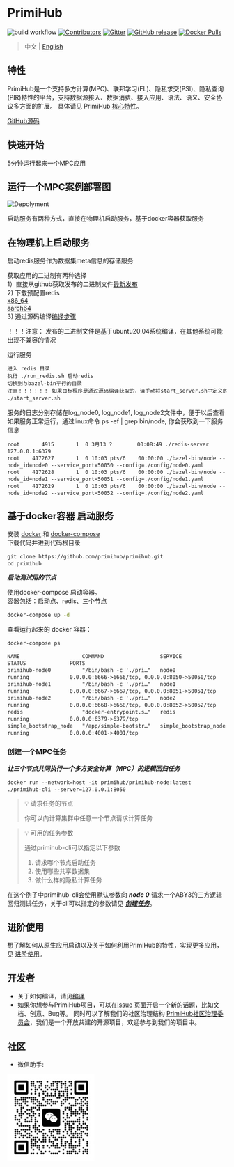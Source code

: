 # PrimiHub

![build workflow](https://github.com/primihub/primihub/actions/workflows/main.yml/badge.svg?branch=master)
[![Contributors](https://img.shields.io/github/contributors/primihub/primihub.svg)](https://github.com/linuxsuren/github-go/graphs/contributors)
[![Gitter](https://badges.gitter.im/primihub/community.svg)](https://gitter.im/primihub/community?utm_source=badge&utm_medium=badge&utm_campaign=pr-badge)
[![GitHub release](https://img.shields.io/github/release/primihub/primihub.svg?label=release)](https://github.com/linuxsuren/github-go/releases/latest)
[![Docker Pulls](https://img.shields.io/docker/pulls/primihub/primihub-node.svg)](https://hub.docker.com/r/primihub/primihub-node/tags)

> 中文 | [English](README_EN.md)

## 特性

PrimiHub是一个支持多方计算(MPC)、联邦学习(FL)、隐私求交(PSI)、隐私查询(PIR)特性的平台，支持数据源接入、数据消费、接入应用、语法、语义、安全协议多方面的扩展。 具体请见 PrimiHub [核心特性](https://docs.primihub.com/docs/category/%E5%88%9B%E5%BB%BA%E4%BB%BB%E5%8A%A1)。

[GitHub源码](https://github.com/primihub/primihub)

## 快速开始

5分钟运行起来一个MPC应用

## 运行一个MPC案例部署图

![Depolyment](doc/tutorial-depolyment.jpg)

启动服务有两种方式，直接在物理机启动服务，基于docker容器获取服务

## 在物理机上启动服务

启动redis服务作为数据集meta信息的存储服务

获取应用的二进制有两种选择<br/>
1）直接从github获取发布的二进制文件[最新发布](https://github.com/primihub/primihub/releases)<br/>
2) 下载预配置redis<br/>
  [x86_64](https://primihub.oss-cn-beijing.aliyuncs.com/tools/redis_x86_64.tar.gz)<br/>
  [aarch64](https://primihub.oss-cn-beijing.aliyuncs.com/tools/redis_aarch64.tar.gz)<br/>
3) 通过源码编译[编译步骤](https://docs.primihub.com/docs/advance-usage/start/build)<br/>

！！！注意： 发布的二进制文件是基于ubuntu20.04系统编译，在其他系统可能出现不兼容的情况

运行服务

```bash
进入 redis 目录
执行 ./run_redis.sh 启动redis
切换到与bazel-bin平行的目录
注意！！！！！！ 如果目标程序是通过源码编译获取的，请手动将start_server.sh中定义的PYTHONPATH环境变量注释
./start_server.sh
```

服务的日志分别存储在log_node0, log_node1, log_node2文件中，便于以后查看<br/>
如果服务正常运行，通过linux命令 ps -ef | grep bin/node, 你会获取到一下服务信息<br/>

```shell
root       4915       1  0 3月13 ?        00:08:49 ./redis-server 127.0.0.1:6379
root    4172627       1  0 10:03 pts/6    00:00:00 ./bazel-bin/node --node_id=node0 --service_port=50050 --config=./config/node0.yaml
root    4172628       1  0 10:03 pts/6    00:00:00 ./bazel-bin/node --node_id=node1 --service_port=50051 --config=./config/node1.yaml
root    4172629       1  0 10:03 pts/6    00:00:00 ./bazel-bin/node --node_id=node2 --service_port=50052 --config=./config/node2.yaml
```

## 基于docker容器 启动服务

安装 [docker](https://docs.docker.com/install/overview/) 和 [docker-compose](https://docs.docker.com/compose/install/)<br/>
下载代码并进到代码根目录<br/>

```shell
git clone https://github.com/primihub/primihub.git
cd primihub
```

***启动测试用的节点***

使用docker-compose 启动容器。<br/>
容器包括：启动点、redis、三个节点<br/>

```bash
docker-compose up -d
```

查看运行起来的 docker 容器：<br/>

```shell
docker-compose ps
```

```shell
NAME                    COMMAND                  SERVICE                 STATUS              PORTS
primihub-node0          "/bin/bash -c './pri…"   node0                   running             0.0.0.0:6666->6666/tcp, 0.0.0.0:8050->50050/tcp
primihub-node1          "/bin/bash -c './pri…"   node1                   running             0.0.0.0:6667->6667/tcp, 0.0.0.0:8051->50051/tcp
primihub-node2          "/bin/bash -c './pri…"   node2                   running             0.0.0.0:6668->6668/tcp, 0.0.0.0:8052->50052/tcp
redis                   "docker-entrypoint.s…"   redis                   running             0.0.0.0:6379->6379/tcp
simple_bootstrap_node   "/app/simple-bootstr…"   simple_bootstrap_node   running             0.0.0.0:4001->4001/tcp
```

### 创建一个MPC任务

***让三个节点共同执行一个多方安全计算（MPC）的逻辑回归任务***

```shell
docker run --network=host -it primihub/primihub-node:latest ./primihub-cli --server=127.0.0.1:8050
```

> 💡 请求任务的节点
>
> 你可以向计算集群中任意一个节点请求计算任务
>

> 💡 可用的任务参数
>
> 通过primihub-cli可以指定以下参数
>
>  1. 请求哪个节点启动任务
>  2. 使用哪些共享数据集
>  3. 做什么样的隐私计算任务

在这个例子中primihub-cli会使用默认参数向 ***node 0*** 请求一个ABY3的三方逻辑回归测试任务，关于cli可以指定的参数请见 ***[创建任务](https://docs.primihub.com/docs/category/%E5%88%9B%E5%BB%BA%E4%BB%BB%E5%8A%A1)***。

## 进阶使用

想了解如何从原生应用启动以及关于如何利用PrimiHub的特性，实现更多应用，见 [进阶使用](https://docs.primihub.com/docs/developer-docs/core-concept/model)。

## 开发者

* 关于如何编译，请见[编译](https://docs.primihub.com/docs/advance-usage/start/build)
* 如果你想参与PrimiHub项目，可以在[Issue](https://github.com/primihub/primihub/issues) 页面开启一个新的话题，比如文档、创意、Bug等。
同时可以了解我们的社区治理结构 [PrimiHub社区治理委员会](https://docs.primihub.com/docs/developer-docs/primihub-community)，我们是一个开放共建的开源项目，欢迎参与到我们的项目中。

## 社区

* 微信助手:

![wechat_helper](./doc/wechat.jpeg)
